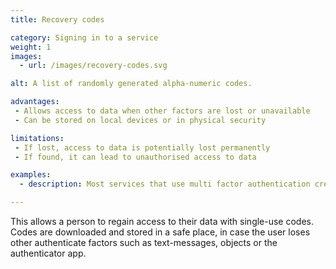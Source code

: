 ```yaml
---
title: Recovery codes

category: Signing in to a service
weight: 1
images:
  - url: /images/recovery-codes.svg

alt: A list of randomly generated alpha-numeric codes.

advantages:
 - Allows access to data when other factors are lost or unavailable
 - Can be stored on local devices or in physical security

limitations:
 - If lost, access to data is potentially lost permanently
 - If found, it can lead to unauthorised access to data

examples:
  - description: Most services that use multi factor authentication create recovery codes for use when the other factor is unavailable. For example, Github or Lastpass.

---
```


This allows a person to regain access to their data with single-use codes. Codes are downloaded and stored in a safe place, in case the user loses other authenticate factors such as text-messages, objects or the authenticator app.
